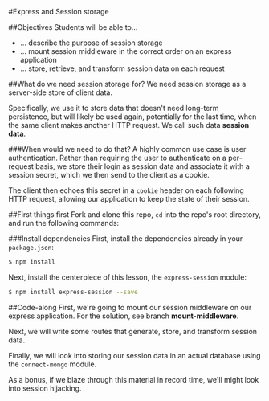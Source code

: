 #Express and Session storage

##Objectives
Students will be able to...
- ... describe the purpose of session storage
- ... mount session middleware in the correct order on an express application
- ... store, retrieve, and transform session data on each request

##What do we need session storage for?
We need session storage as a server-side store of client data.

Specifically, we use it to store data that doesn't need long-term persistence,
but will likely be used again, potentially for the last time, when the same
client makes another HTTP request. We call such data **session data**.

###When would we need to do that?
A highly common use case is user authentication. Rather than requiring the
user to authenticate on a per-request basis, we store their login as session
data and associate it with a session secret, which we then send to the client
as a cookie.

The client then echoes this secret in a `cookie` header on each following HTTP
request, allowing our application to keep the state of their session.

##First things first
Fork and clone this repo, `cd` into the repo's root directory, and run the
following commands:

###Install dependencies
First, install the dependencies already in your `package.json`:
```bash
$ npm install
```

Next, install the centerpiece of this lesson, the `express-session` module:
```bash
$ npm install express-session --save
```

##Code-along
First, we're going to mount our session middleware on our express application. For the solution, see branch **mount-middleware**.

Next, we will write some routes that generate, store, and transform session
data.

Finally, we will look into storing our session data in an actual database
using the `connect-mongo` module.

As a bonus, if we blaze through this material in record time, we'll might look
into session hijacking.
